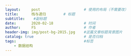 ```yaml
---
layout:     post   				    # 使用的布局（不需要改）
title:      栈与递归 		# 标题 
subtitle:    #副标题
date:       2020-02-18 				# 时间
author:     FS 						# 作者
header-img: img/post-bg-2015.jpg 	#这篇文章标题背景图片
catalog: true 						# 是否归档
tags:								#标签
    - 数据结构
---
```


